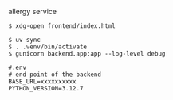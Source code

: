 allergy service

```
$ xdg-open frontend/index.html
```
```
$ uv sync
$ . .venv/bin/activate
$ gunicorn backend.app:app --log-level debug
```

```
#.env
# end point of the backend
BASE_URL=xxxxxxxxxx
PYTHON_VERSION=3.12.7
```